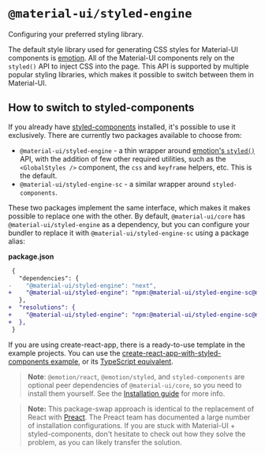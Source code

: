 # `@material-ui/styled-engine`

<p class="description">Configuring your preferred styling library.</p>

The default style library used for generating CSS styles for Material-UI components is [emotion](https://github.com/emotion-js/emotion).
All of the Material-UI components rely on the `styled()` API to inject CSS into the page.
This API is supported by multiple popular styling libraries, which makes it possible to switch between them in Material-UI.

## How to switch to styled-components

If you already have [styled-components](https://github.com/styled-components/styled-components) installed, it's possible to use it exclusively.
There are currently two packages available to choose from:

- `@material-ui/styled-engine` - a thin wrapper around [emotion's `styled()`](https://emotion.sh/docs/styled) API, with the addition of few other required utilities, such as the `<GlobalStyles />` component, the `css` and `keyframe` helpers, etc. This is the default.
- `@material-ui/styled-engine-sc` - a similar wrapper around `styled-components`.

These two packages implement the same interface, which makes it makes possible to replace one with the other.
By default, `@material-ui/core` has `@material-ui/styled-engine` as a dependency, but you can configure your bundler to replace it with `@material-ui/styled-engine-sc` using a package alias:

**package.json**

<!-- #default-branch-switch -->

```diff
 {
   "dependencies": {
-    "@material-ui/styled-engine": "next",
+    "@material-ui/styled-engine": "npm:@material-ui/styled-engine-sc@next"
   },
+  "resolutions": {
+    "@material-ui/styled-engine": "npm:@material-ui/styled-engine-sc@next"
+  },
 }
```

If you are using create-react-app, there is a ready-to-use template in the example projects.
You can use the [create-react-app-with-styled-components example](https://github.com/mui-org/material-ui/tree/next/examples/create-react-app-with-styled-components), or its [TypeScript equivalent](https://github.com/mui-org/material-ui/tree/next/examples/create-react-app-with-styled-components-typescript).

> **Note**: `@emotion/react`, `@emotion/styled`, and `styled-components` are optional peer dependencies of `@material-ui/core`, so you need to install them yourself. See the [Installation guide](/getting-started/installation/) for more info.

> **Note:** This package-swap approach is identical to the replacement of React with [Preact](https://github.com/preactjs/preact). The Preact team has documented a large number of installation configurations. If you are stuck with Material-UI + styled-components, don't hesitate to check out how they solve the problem, as you can likely transfer the solution.
